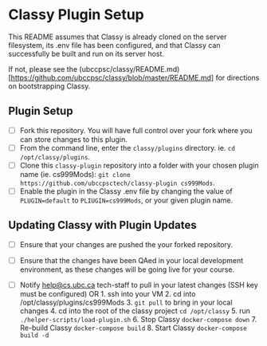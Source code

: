 # Classy Plugin Setup

This README assumes that Classy is already cloned on the server filesystem, its .env file has been configured, and that Classy can successfully be built and run on its server host.

If not, please see the (ubccpsc/classy/README.md)[https://github.com/ubccpsc/classy/blob/master/README.md] for directions on bootstrapping Classy.

## Plugin Setup

 - [ ] Fork this repository. You will have full control over your fork where you can store changes to this plugin.
 - [ ] From the command line, enter the `classy/plugins` directory. ie. `cd /opt/classy/plugins`.
 - [ ] Clone this `classy-plugin` repository into a folder with your chosen plugin name (ie. cs999Mods): `git clone https://github.com/ubccpsctech/classy-plugin cs999Mods`.
 - [ ] Enable the plugin in the Classy .env file by changing the value of `PLUGIN=default` to `PLIUGIN=cs999Mods`, or your given plugin name.

## Updating Classy with Plugin Updates

 - [ ] Ensure that your changes are pushed the your forked repository.
 - [ ] Ensure that the changes have been QAed in your local development environment, as these changes will be going live for your course.
 - [ ] Notify help@cs.ubc.ca tech-staff to pull in your latest changes (SSH key must be configured)
       OR 
       1. ssh into your VM
       2. cd into /opt/classy/plugins/cs999Mods
       3. `git pull` to bring in your local changes
       4. cd into the root of the classy project `cd /opt/classy`
       5. run `./helper-scripts/load-plugin.sh`
       6. Stop Classy `docker-compose down`
       7. Re-build Classy `docker-compose build`
       8. Start Classy `docker-compose build -d`

